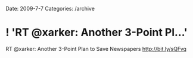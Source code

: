 Date: 2009-7-7
Categories: /archive

# ! 'RT @xarker: Another 3-Point Pl...'

RT @xarker: Another 3-Point Plan to Save Newspapers <a href="http://bit.ly/sQFvq" rel="nofollow">http://bit.ly/sQFvq</a>
